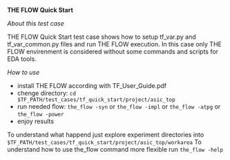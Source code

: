 **THE FLOW Quick Start**

*About this test case*

THE FLOW Quick Start test case shows how to setup tf_var.py and tf_var_common.py files and run THE FLOW execution.
In this case only THE FLOW envirenment is considered without some commands and scripts for EDA tools.

*How to use*

- install THE FLOW according with TF_User_Guide.pdf
- chenge directory: ```cd $TF_PATH/test_cases/tf_quick_start/project/asic_top```
- run needed flow: ```the_flow -syn``` or ```the_flow -impl``` or ```the_flow -atpg``` or ```the_flow -power```
- enjoy results

To understand what happend just explore experiment directories into ```$TF_PATH/test_cases/tf_quick_start/project/asic_top/workarea```
To understand how to use the_flow command more flexible run ```the_flow -help```
